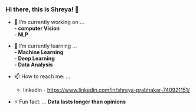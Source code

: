 ### Hi there, this is Shreya! 👋

- 🔭 I’m currently working on ... <br /> 
         **- computer Vision** <br />
         **- NLP** <br />
- 🌱 I’m currently learning ... <br />
         **- Machine Learning** <br />
         **- Deep Learning** <br /> 
         **- Data Analysis** <br />

- 📫 How to reach me: ... 
     - linkedin - https://www.linkedin.com/in/shreya-prabhakar-740921151/ 

- ⚡ Fun fact: ... 
     **Data lasts longer than opinions**

